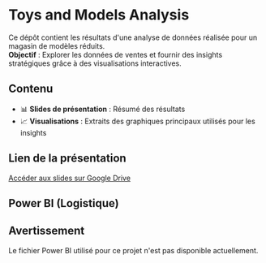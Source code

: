# Toys and Models Analysis  

Ce dépôt contient les résultats d'une analyse de données réalisée pour un magasin de modèles réduits.  
**Objectif** : Explorer les données de ventes et fournir des insights stratégiques grâce à des visualisations interactives.  

## Contenu  
- 📊 **Slides de présentation** : Résumé des résultats   
- 📈 **Visualisations** : Extraits des graphiques principaux utilisés pour les insights 

## Lien de la présentation  
[Accéder aux slides sur Google Drive](https://docs.google.com/presentation/d/1RglaOsDKS1CL7SVt4W9Vg-CZAmrtYx030RkkcXFKzL4/edit)  

## Power BI (Logistique)

## Avertissement  
Le fichier Power BI utilisé pour ce projet n'est pas disponible actuellement. 

